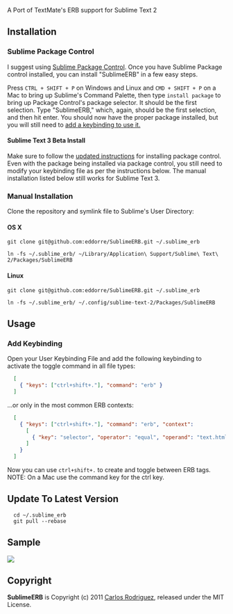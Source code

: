 A Port of TextMate's ERB support for Sublime Text 2

## Installation

### Sublime Package Control

I suggest using [Sublime Package Control](https://sublime.wbond.net/). Once you have Sublime Package control installed, you can install "SublimeERB" in a few easy steps.

Press `CTRL + SHIFT + P` on Windows and Linux and `CMD + SHIFT + P` on a Mac to bring up Sublime's Command Palette, then type `install package` to bring up Package Control's package selector. It should be the first selection. Type "SublimeERB," which, again, should be the first selection, and then hit enter. You should now have the proper package installed, but you will still need to [add a keybinding to use it.](#add-keybinding)

#### Sublime Text 3 Beta Install

Make sure to follow the [updated instructions](http://wbond.net/sublime_packages/package_control/installation#st3) for installing package control. Even with the package being installed via package control, you still need to modify your keybinding file as per the instructions below. The manual installation listed below still works for Sublime Text 3.


### Manual Installation

Clone the repository and symlink file to Sublime's User Directory:

#### OS X

```
git clone git@github.com:eddorre/SublimeERB.git ~/.sublime_erb

ln -fs ~/.sublime_erb/ ~/Library/Application\ Support/Sublime\ Text\ 2/Packages/SublimeERB

```

#### Linux

```
git clone git@github.com:eddorre/SublimeERB.git ~/.sublime_erb

ln -fs ~/.sublime_erb/ ~/.config/sublime-text-2/Packages/SublimeERB
```

## Usage

### Add Keybinding

Open your User Keybinding File and add the following keybinding to activate the toggle command in all file types:

```json
  [
    { "keys": ["ctrl+shift+."], "command": "erb" }
  ]
```

...or only in the most common ERB contexts:

```json
  [
    { "keys": ["ctrl+shift+."], "command": "erb", "context":
      [
        { "key": "selector", "operator": "equal", "operand": "text.html.ruby, text.haml, source.yaml, source.css, source.scss, source.js, source.coffee" }
      ]
    }
  ]
```

Now you can use `ctrl+shift+.` to create and toggle between ERB tags. NOTE: On a Mac use the command key for the ctrl key.

## Update To Latest Version

```
  cd ~/.sublime_erb
  git pull --rebase
```

Sample
----------
<img src="https://github.com/eddorre/SublimeERB/raw/master/erb.gif" />

Copyright
---------

**SublimeERB** is Copyright (c) 2011 [Carlos Rodriguez](http://eddorre.com), released under the MIT License.
